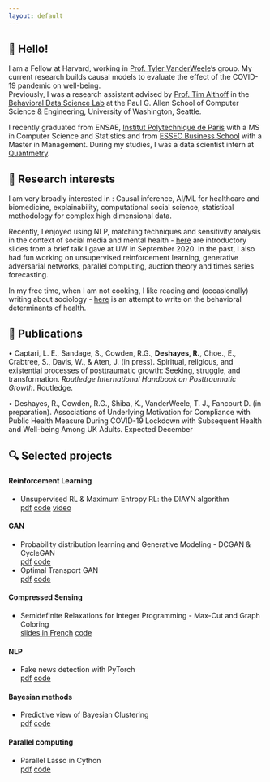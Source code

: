 ```yaml
---
layout: default
---
```


## 👋 Hello!

I am a Fellow at Harvard, working in <a href="https://www.hsph.harvard.edu/tyler-vanderweele/" target="_blank"> Prof. Tyler VanderWeele</a>’s group. My current research builds causal models to evaluate the effect of the COVID-19 pandemic on well-being.    
Previously, I was a research assistant advised by <a href="http://timalthoff.de/" target="_blank"> Prof. Tim Althoff</a> in the <a href="https://behavioral-data.github.io/" target="_blank"> Behavioral Data Science Lab</a> at the Paul G. Allen School of Computer Science & Engineering, University of Washington, Seattle.      

I recently graduated from ENSAE, <a href="https://www.ip-paris.fr/en" target="_blank"> Institut Polytechnique de Paris</a> with a MS in Computer Science and Statistics and from <a href="https://www.essec.edu/en/" target="_blank"> ESSEC Business School</a> with a Master in Management. During my studies, I was a data scientist intern at <a href="https://www.quantmetry.com/" target="_blank"> Quantmetry</a>.

## 👀 Research interests

I am very broadly interested in : Causal inference, AI/ML for healthcare and biomedicine, explainability, computational social science, statistical methodology for complex high dimensional data.      

Recently, I enjoyed using NLP, matching techniques and sensitivity analysis in the context of social media and mental health - <a href="assets/papers/project_group_presentation.pdf" target="_blank"> here</a> are introductory slides from a brief talk I gave at UW in September 2020. In the past, I also had fun working on unsupervised reinforcement learning, generative adversarial networks, parallel computing, auction theory and times series forecasting.

In my free time, when I am not cooking, I like reading and (occasionally) writing about sociology - <a href="assets/papers/essay_1.pdf" target="_blank"> here</a> is an attempt to write on the behavioral determinants of health.

## 📝 Publications

•	Captari, L. E., Sandage, S., Cowden, R.G., **Deshayes, R.**, Choe., E., Crabtree, S., Davis, W., & Aten, J. (in press). Spiritual, religious, and existential processes of posttraumatic growth: Seeking, struggle, and transformation. _Routledge International Handbook on Posttraumatic Growth_. Routledge.      

•	Deshayes, R., Cowden, R.G., Shiba, K., VanderWeele, T. J., Fancourt D. (in preparation). Associations of Underlying Motivation for Compliance with Public Health Measure During COVID-19 Lockdown with Subsequent Health and Well-being Among UK Adults. Expected December

## 🔍 Selected projects

#### Reinforcement Learning
*   Unsupervised RL & Maximum Entropy RL: the DIAYN algorithm          
    <a href="assets/papers/rl_final_deshayes_dulcy.pdf" target="_blank"><i class="fa fa-file-pdf-o [&#xf1c1;]"></i> pdf</a>   <a href="https://github.com/remydeshayes/RL_DIAYN.git"  target="_blank"><i class="fa fa-github"></i> code</a> <a href="https://youtu.be/scjX7YhNthM"  target="_blank"><i class="fa fa-youtube [f167]"  target="_blank"></i> video</a>
    
#### GAN 
*   Probability distribution learning and Generative Modeling - DCGAN & CycleGAN            
    <a href="assets/papers/deep_learning_final_report_berillon_deshayes.pdf" target="_blank"><i class="fa fa-file-pdf-o [&#xf1c1;]" ></i> pdf</a>   <a href="https://github.com/remydeshayes/GANs.git" target="_blank"><i class="fa fa-github"></i> code</a>
*   Optimal Transport GAN           
    <a href="assets/papers/ot_final_report_berillon_deshayes.pdf" target="_blank"><i class="fa fa-file-pdf-o [&#xf1c1;]" ></i> pdf</a>   <a href="https://github.com/remydeshayes/OTGAN.git" target="_blank"><i class="fa fa-github"></i> code</a>
    
#### Compressed Sensing 
*   Semidefinite Relaxations for Integer Programming - Max-Cut and Graph Coloring               
     <a href="assets/papers/slides_cs.pdf" target="_blank"><i class="fa fa-file-pdf-o [&#xf1c1;]" ></i> slides in French</a>    <a href="https://github.com/remydeshayes/compressed_sensing.git" target="_blank"><i class="fa fa-github"></i> code</a>
    

#### NLP
*   Fake news detection with PyTorch      
    <a href="assets/papers/report_nlp_billiot_deshayes.pdf" target="_blank"><i class="fa fa-file-pdf-o [&#xf1c1;]" ></i> pdf</a>   <a href="https://github.com/remydeshayes/NLP_Pytorch.git" target="_blank"><i class="fa fa-github"></i> code</a>
    
#### Bayesian methods
*   Predictive view of Bayesian Clustering    
    <a href="assets/papers/bayes_clustering_en.pdf" target="_blank"><i class="fa fa-file-pdf-o [&#xf1c1;]" ></i> pdf</a>   <a href="https://github.com/remydeshayes/bayesian_clustering.git" target="_blank"><i class="fa fa-github"></i> code</a>

#### Parallel computing
*   Parallel Lasso in Cython      
    <a href="assets/papers/parallel_comp_en.pdf" target="_blank"><i class="fa fa-file-pdf-o [&#xf1c1;]" ></i> pdf</a>   <a href="https://github.com/remydeshayes/Parallel_computing.git" target="_blank"><i class="fa fa-github"></i> code</a>
